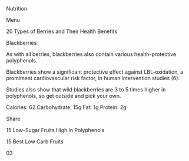 Nutrition




Menu


20 Types of Berries and Their Health Benefits

Blackberries

As with all berries, blackberries also contain various health-protective polyphenols.

Blackberries show a significant protective effect against LBL-oxidation, a promiment cardiovascular risk factor, in human intervention studies (6).

Studies also show that wild blackberries are 3 to 5 times higher in polyphenols, so get outside and pick your own.

Calories: 62
Carbohydrate: 15g
Fat: 1g
Protein: 2g

Share


15 Low-Sugar Fruits High in Polyphenols

15 Best Low Carb Fruits

03
